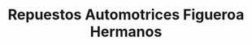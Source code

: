 ---
title: "Repuestos Automotrices Figueroa Hermanos"
url: /quito/repuestos-automotrices-figueroa-hermanos/
shop: Autowerkstatt
---
